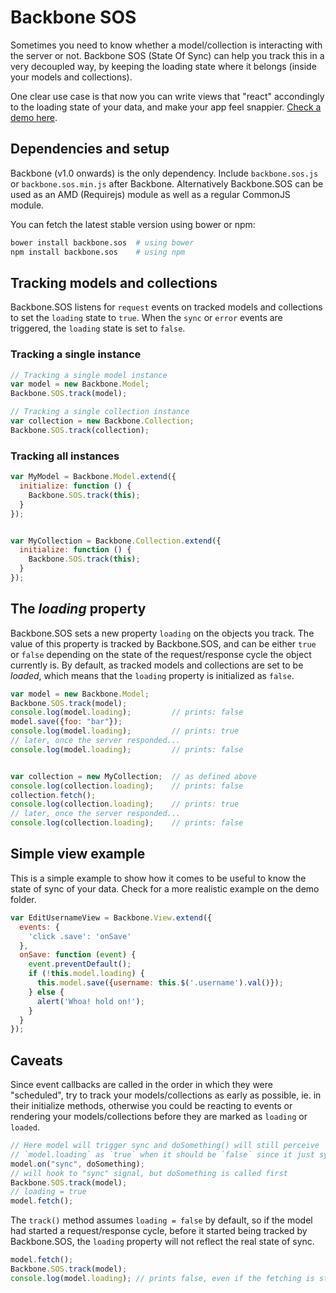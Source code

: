 Backbone SOS
============

Sometimes you need to know whether a model/collection is interacting with the
server or not. Backbone SOS (State Of Sync) can help you track this in a very
decoupled way, by keeping the loading state where it belongs (inside your
models and collections).

One clear use case is that now you can write views that "react" accondingly to
the loading state of your data, and make your app feel snappier.
[Check a demo here](http://hernantz.github.io/backbone.sos/).


## Dependencies and setup
Backbone (v1.0 onwards) is the only dependency. Include `backbone.sos.js` or
`backbone.sos.min.js` after Backbone. Alternatively Backbone.SOS can be used as
an AMD (Requirejs) module as well as a regular CommonJS module.

You can fetch the latest stable version using bower or npm:
```bash
bower install backbone.sos  # using bower
npm install backbone.sos    # using npm
```

## Tracking models and collections
Backbone.SOS listens for `request` events on tracked models and collections to
set the `loading` state to `true`. When the `sync` or `error` events are
triggered, the `loading` state is set to `false`.

### Tracking a single instance
```javascript
// Tracking a single model instance
var model = new Backbone.Model;
Backbone.SOS.track(model);

// Tracking a single collection instance
var collection = new Backbone.Collection;
Backbone.SOS.track(collection);
```

### Tracking all instances
```javascript
var MyModel = Backbone.Model.extend({
  initialize: function () {
    Backbone.SOS.track(this);
  }
});


var MyCollection = Backbone.Collection.extend({
  initialize: function () {
    Backbone.SOS.track(this);
  }
});
```

## The *loading* property
Backbone.SOS sets a new property `loading` on the objects you track. The value
of this property is tracked by Backbone.SOS, and can be either `true` or
`false` depending on the state of the request/response cycle the object
currently is.
By default, as tracked models and collections are set to be *loaded*, which
means that the `loading` property is initialized as `false`.

```javascript
var model = new Backbone.Model;
Backbone.SOS.track(model);
console.log(model.loading);         // prints: false
model.save({foo: "bar"});
console.log(model.loading);         // prints: true
// later, once the server responded...
console.log(model.loading);         // prints: false


var collection = new MyCollection;  // as defined above
console.log(collection.loading);    // prints: false
collection.fetch();
console.log(collection.loading);    // prints: true
// later, once the server responded...
console.log(collection.loading);    // prints: false
```

## Simple view example
This is a simple example to show how it comes to be useful to know the state of
sync of your data. Check for a more realistic example on the demo folder.

```javascript
var EditUsernameView = Backbone.View.extend({
  events: {
    'click .save': 'onSave'
  },
  onSave: function (event) {
    event.preventDefault();
    if (!this.model.loading) {
      this.model.save({username: this.$('.username').val()});
    } else {
      alert('Whoa! hold on!');
    }
  }
});
```

## Caveats
Since event callbacks are called in the order in which they were "scheduled",
try to track your models/collections as early as possible, ie. in their
initialize methods, otherwise you could be reacting to events or rendering
your models/collections before they are marked as `loading` or `loaded`.

```javascript
// Here model will trigger sync and doSomething() will still perceive
// `model.loading` as `true` when it should be `false` since it just sync'ed.
model.on("sync", doSomething);
// will hook to "sync" signal, but doSomething is called first
Backbone.SOS.track(model);
// loading = true
model.fetch();
```

The `track()` method assumes `loading = false` by default, so if the model had
started a request/response cycle, before it started being tracked by
Backbone.SOS, the `loading` property will not reflect the real state of sync.

```javascript
model.fetch();
Backbone.SOS.track(model);
console.log(model.loading); // prints false, even if the fetching is still ongoing
```
